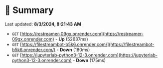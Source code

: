 # 📖 Summary
Last updated: **8/3/2024, 8:21:43 AM**

- `GET` [https://restreamer-09gx.onrender.com](https://restreamer-09gx.onrender.com) - **Up** (52637ms)
- `GET` [https://filestreambot-b5k6.onrender.com/](https://filestreambot-b5k6.onrender.com/) - **Down** (180ms)
- `GET` [https://jupyterlab-python3-12-3.onrender.com](https://jupyterlab-python3-12-3.onrender.com) - **Down** (175ms)
